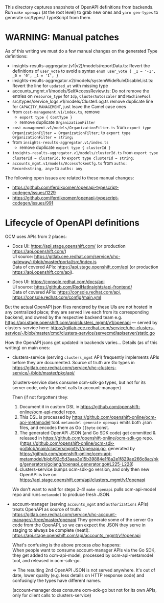 This directory captures snapshots of OpenAPI definitions from backends.
Run `make openapi` (at the root level) to grab new ones and `yarn gen-types` to generate src/types/ TypeScript from them.

# WARNING: Manual patches

As of this writing we must do a few manual changes on the generated Type definitions:

- insights-results-aggregator.(v1|v2)/models/reportData.ts: Revert the definitions of `user_vote` to avoid a syntax `enum user_vote { _1 = '-1', _0 = '0', _1 = '1', }`
- insights-results-aggregator.v2/models/systemWideRuleDisableList.ts: Revert the line for `updated_at` with missing type
- accounts_mgmt.v1/models/SelfAccessReview.ts: Do not remove the entries on `resource_type` for `Idp`, `ClusterAutoscaler` and `MachinePool`
- src/types/service_logs.v1/models/ClusterLog.ts remove duplicate line for `CAPACITY_MANAGEMENT`, just leave the Camel case ones
- from `cost-management.v1/index.ts`, remove 
  - `export type { CostType }`
  - remove duplicate `OrganizationFilter`
- `cost-management.v1/models/OrganizationFilter.ts` from `export type OrganizationFilter = OrganizationFilter;` to `export type OrganizationFilter = string;`  
- from `insights-results-aggregator.v1/index.ts`
  - remove duplicate `export type { clusterId }`
- `insights-results-aggregator.v1/models/clusterId.ts` from `export type clusterId = clusterId;` to `export type clusterId = string;`
- `accounts_mgmt.v1/models/AccessTokenCfg.ts` from `auths: Record<string, any>` to `auths: any`

The following open issues are related to these manual changes:

- https://github.com/ferdikoomen/openapi-typescript-codegen/issues/1229
- https://github.com/ferdikoomen/openapi-typescript-codegen/issues/991

# Lifecycle of OpenAPI definitions

OCM uses APIs from 2 places:

- Docs UI: https://api.stage.openshift.com/ (or production https://api.openshift.com/)  
  UI source: https://gitlab.cee.redhat.com/service/uhc-gateway/-/blob/master/portal/src/index.js  
  Data of covered APIs: https://api.stage.openshift.com/api (or production https://api.openshift.com/api).

- Docs UI: https://console.redhat.com/docs/api  
  UI source: https://github.com/RedHatInsights/api-frontend/  
  Data of covered APIs: https://console.redhat.com/api, https://console.redhat.com/config/main.yml

But the actual OpenAPI json files rendered by these UIs are not hosted in any centralized place;
they are served live each from its corresponding backend, and owned by the respective backend team e.g.
https://api.stage.openshift.com/api/clusters_mgmt/v1/openapi — served by clusters-service here:
https://gitlab.cee.redhat.com/service/uhc-clusters-service/-/blob/master/cmd/clusters-service/servecmd/apiserver/static.go

How the OpenAPI jsons get updated in backends varies...  Details (as of this writing) on main ones:

- clusters-service (serving `clusters_mgmt` API) frequently implements APIs before they are documented.
  Source of truth are Go types in https://gitlab.cee.redhat.com/service/uhc-clusters-service/-/blob/master/pkg/api/

  (clusters-service does consume ocm-sdk-go types, but not for its server code, only for client calls to account-manager)

  Then (if not forgotten) they:

  1. Document it in custom DSL in https://github.com/openshift-online/ocm-api-model repo.
  2. This DSL is processed by https://github.com/openshift-online/ocm-api-metamodel tool.
     `metamodel generate openapi` emits both .json files, and encodes them as Go `[]byte` const.
  3. The generated OpenAPI JSON (and Go SDK code) get committed & released in https://github.com/openshift-online/ocm-sdk-go repo.
     (https://github.com/openshift-online/ocm-sdk-go/blob/main/clustersmgmt/v1/openapi.go,
     generated by https://github.com/openshift-online/ocm-api-metamodel/blob/92c5d3aaa3e15b39884e1f8a2e1f829ae266c8ac/pkg/generators/golang/openapi_generator.go#L225-L228)
  4. clusters-service bumps ocm-sdk-go version, and only then new OpenAPI is live on
     https://api.stage.openshift.com/api/clusters_mgmt/v1/openapi

  We don't want to wait for steps 2–4!
  `make openapi` pulls ocm-api-model repo and runs `metamodel` to produce fresh JSON.

- account-manager (serving `accounts_mgmt` and `authorizations` APIs) treats OpenAPI as source of truth:
  https://gitlab.cee.redhat.com/service/uhc-account-manager/-/tree/master/openapi
  They generate some of the server Go code from the OpenAPI, so we can expect the JSON they serve in staging to always be complete (neat!):
  https://api.stage.openshift.com/api/accounts_mgmt/v1/openapi

  What's confusing is the above process _also_ happens:  
  When people want to consume account-manager APIs via the Go SDK, they get added to ocm-api-model, processed by ocm-api-metamodel tool, and released in ocm-sdk-go.

  => The resulting 2nd OpenAPI JSON is not served anywhere.
  It's out of date, lower quality (e.g. less details on HTTP response code) and confusingly the types have different names.
  
  (account-manager does consume ocm-sdk-go but not for its own APIs, only for client calls to clusters-service)

